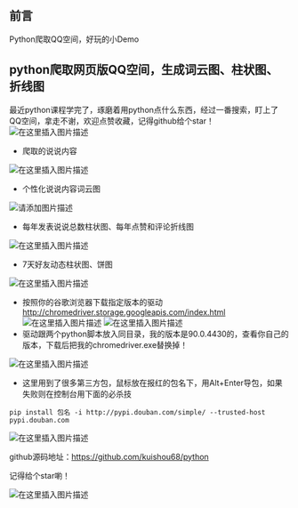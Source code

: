 ## 前言
Python爬取QQ空间，好玩的小Demo

## python爬取网页版QQ空间，生成词云图、柱状图、折线图

最近python课程学完了，琢磨着用python点什么东西，经过一番搜索，盯上了QQ空间，拿走不谢，欢迎点赞收藏，记得github给个star！
![在这里插入图片描述](https://img-blog.csdnimg.cn/20210523231805468.png?x-oss-process=image/watermark,type_ZmFuZ3poZW5naGVpdGk,shadow_10,text_aHR0cHM6Ly9ibG9nLmNzZG4ubmV0L3dlaXhpbl80NDAxOTM3MA==,size_16,color_FFFFFF,t_70)

 - 爬取的说说内容

![在这里插入图片描述](https://img-blog.csdnimg.cn/20210523231936542.png?x-oss-process=image/watermark,type_ZmFuZ3poZW5naGVpdGk,shadow_10,text_aHR0cHM6Ly9ibG9nLmNzZG4ubmV0L3dlaXhpbl80NDAxOTM3MA==,size_16,color_FFFFFF,t_70)

 - 个性化说说内容词云图

![请添加图片描述](https://img-blog.csdnimg.cn/20210523232951939.jpg?x-oss-process=image/watermark,type_ZmFuZ3poZW5naGVpdGk,shadow_10,text_aHR0cHM6Ly9ibG9nLmNzZG4ubmV0L3dlaXhpbl80NDAxOTM3MA==,size_16,color_FFFFFF,t_70)

 - 每年发表说说总数柱状图、每年点赞和评论折线图

![在这里插入图片描述](https://img-blog.csdnimg.cn/20210523231852789.png?x-oss-process=image/watermark,type_ZmFuZ3poZW5naGVpdGk,shadow_10,text_aHR0cHM6Ly9ibG9nLmNzZG4ubmV0L3dlaXhpbl80NDAxOTM3MA==,size_16,color_FFFFFF,t_70)

 - 7天好友动态柱状图、饼图

![在这里插入图片描述](https://img-blog.csdnimg.cn/20210524000939728.png?x-oss-process=image/watermark,type_ZmFuZ3poZW5naGVpdGk,shadow_10,text_aHR0cHM6Ly9ibG9nLmNzZG4ubmV0L3dlaXhpbl80NDAxOTM3MA==,size_16,color_FFFFFF,t_70)

 - 按照你的谷歌浏览器下载指定版本的驱动    http://chromedriver.storage.googleapis.com/index.html
   ![在这里插入图片描述](https://img-blog.csdnimg.cn/20210523232204272.png?x-oss-process=image/watermark,type_ZmFuZ3poZW5naGVpdGk,shadow_10,text_aHR0cHM6Ly9ibG9nLmNzZG4ubmV0L3dlaXhpbl80NDAxOTM3MA==,size_16,color_FFFFFF,t_70)
   ![在这里插入图片描述](https://img-blog.csdnimg.cn/20210523232225804.png?x-oss-process=image/watermark,type_ZmFuZ3poZW5naGVpdGk,shadow_10,text_aHR0cHM6Ly9ibG9nLmNzZG4ubmV0L3dlaXhpbl80NDAxOTM3MA==,size_16,color_FFFFFF,t_70)
 - 驱动跟两个python脚本放入同目录，我的版本是90.0.4430的，查看你自己的版本，下载后把我的chromedriver.exe替换掉！

![在这里插入图片描述](https://img-blog.csdnimg.cn/20210523233209797.png)

 - 这里用到了很多第三方包，鼠标放在报红的包名下，用Alt+Enter导包，如果失败则在控制台用下面的必杀技

```
pip install 包名 -i http://pypi.douban.com/simple/ --trusted-host pypi.douban.com
```

![在这里插入图片描述](https://img-blog.csdnimg.cn/20210524000853586.png?x-oss-process=image/watermark,type_ZmFuZ3poZW5naGVpdGk,shadow_10,text_aHR0cHM6Ly9ibG9nLmNzZG4ubmV0L3dlaXhpbl80NDAxOTM3MA==,size_16,color_FFFFFF,t_70)

github源码地址：https://github.com/kuishou68/python

记得给个star喲！

![在这里插入图片描述](https://img-blog.csdnimg.cn/20210524000224763.png?x-oss-process=image/watermark,type_ZmFuZ3poZW5naGVpdGk,shadow_10,text_aHR0cHM6Ly9ibG9nLmNzZG4ubmV0L3dlaXhpbl80NDAxOTM3MA==,size_16,color_FFFFFF,t_70)

